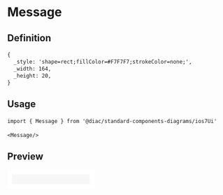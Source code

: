# Message

## Definition

```
{
  _style: 'shape=rect;fillColor=#F7F7F7;strokeColor=none;',
  _width: 164,
  _height: 20,
}
```

## Usage

```
import { Message } from '@diac/standard-components-diagrams/ios7Ui'

<Message/>
```

## Preview

<img src="./message.png" width="200"/>
